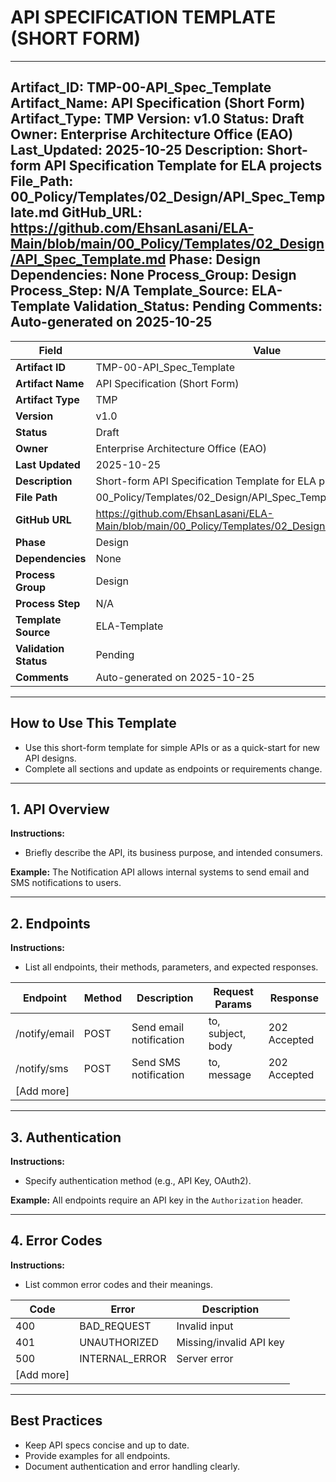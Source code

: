 

# API SPECIFICATION TEMPLATE (SHORT FORM)

---
Artifact_ID: TMP-00-API_Spec_Template
Artifact_Name: API Specification (Short Form)
Artifact_Type: TMP
Version: v1.0
Status: Draft
Owner: Enterprise Architecture Office (EAO)
Last_Updated: 2025-10-25
Description: Short-form API Specification Template for ELA projects
File_Path: 00_Policy/Templates/02_Design/API_Spec_Template.md
GitHub_URL: https://github.com/EhsanLasani/ELA-Main/blob/main/00_Policy/Templates/02_Design/API_Spec_Template.md
Phase: Design
Dependencies: None
Process_Group: Design
Process_Step: N/A
Template_Source: ELA-Template
Validation_Status: Pending
Comments: Auto-generated on 2025-10-25
---

| Field | Value |
|-------|-------|
| **Artifact ID** | TMP-00-API_Spec_Template |
| **Artifact Name** | API Specification (Short Form) |
| **Artifact Type** | TMP |
| **Version** | v1.0 |
| **Status** | Draft |
| **Owner** | Enterprise Architecture Office (EAO) |
| **Last Updated** | 2025-10-25 |
| **Description** | Short-form API Specification Template for ELA projects |
| **File Path** | 00_Policy/Templates/02_Design/API_Spec_Template.md |
| **GitHub URL** | https://github.com/EhsanLasani/ELA-Main/blob/main/00_Policy/Templates/02_Design/API_Spec_Template.md |
| **Phase** | Design |
| **Dependencies** | None |
| **Process Group** | Design |
| **Process Step** | N/A |
| **Template Source** | ELA-Template |
| **Validation Status** | Pending |
| **Comments** | Auto-generated on 2025-10-25 |

---

## How to Use This Template
- Use this short-form template for simple APIs or as a quick-start for new API designs.
- Complete all sections and update as endpoints or requirements change.

---

## 1. API Overview
**Instructions:**
- Briefly describe the API, its business purpose, and intended consumers.

**Example:**
The Notification API allows internal systems to send email and SMS notifications to users.

---


## 2. Endpoints
**Instructions:**
- List all endpoints, their methods, parameters, and expected responses.

| Endpoint | Method | Description | Request Params | Response |
|----------|--------|-------------|---------------|----------|
| /notify/email | POST | Send email notification | to, subject, body | 202 Accepted |
| /notify/sms | POST | Send SMS notification | to, message | 202 Accepted |
| [Add more] | | | | |

---

## 3. Authentication
**Instructions:**
- Specify authentication method (e.g., API Key, OAuth2).

**Example:**
All endpoints require an API key in the `Authorization` header.

---

## 4. Error Codes
**Instructions:**
- List common error codes and their meanings.

| Code | Error | Description |
|------|-------|-------------|
| 400 | BAD_REQUEST | Invalid input |
| 401 | UNAUTHORIZED | Missing/invalid API key |
| 500 | INTERNAL_ERROR | Server error |
| [Add more] | | |

---

## Best Practices
- Keep API specs concise and up to date.
- Provide examples for all endpoints.
- Document authentication and error handling clearly.

